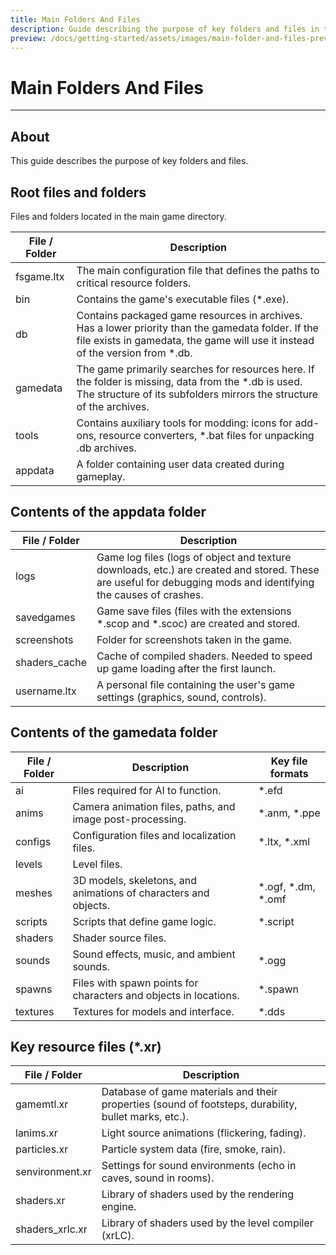 ```yaml
---
title: Main Folders And Files
description: Guide describing the purpose of key folders and files in the game directory structure
preview: /docs/getting-started/assets/images/main-folder-and-files-preview.png
---
```


# Main Folders And Files

___

## About

This guide describes the purpose of key folders and files.

## Root files and folders

Files and folders located in the main game directory.

<table>
  <thead>
    <tr>
      <th>File / Folder</th>
      <th>Description</th>
    </tr>
  </thead>
  <tbody>
    <tr>
      <td>fsgame.ltx</td>
      <td>
        The main configuration file that defines the paths to critical resource folders.
      </td>
    </tr>
    <tr>
      <td>bin</td>
      <td>Contains the game's executable files (*.exe).</td>
    </tr>
    <tr>
      <td>db</td>
      <td>
        Contains packaged game resources in archives. Has a lower priority than the gamedata folder. If the file exists in gamedata, the game will use it instead of the version from *.db.
      </td>
    </tr>
    <tr>
      <td>gamedata</td>
      <td>
        The game primarily searches for resources here. If the folder is missing, data from the *.db is used. The structure of its subfolders mirrors the structure of the archives.
      </td>
    </tr>
    <tr>
      <td>tools</td>
      <td>
        Contains auxiliary tools for modding: icons for add-ons, resource converters, *.bat files for unpacking .db archives.
      </td>
    </tr>
    <tr>
      <td>appdata</td>
      <td>A folder containing user data created during gameplay.</td>
    </tr>
  </tbody>
</table>

## Contents of the appdata folder

<table>
  <thead>
    <tr>
      <th>File / Folder</th>
      <th>Description</th>
    </tr>
  </thead>
  <tbody>
    <tr>
      <td>logs</td>
      <td>
        Game log files (logs of object and texture downloads, etc.) are created
        and stored. These are useful for debugging mods and identifying the
        causes of crashes.
      </td>
    </tr>
    <tr>
      <td>savedgames</td>
      <td>
        Game save files (files with the extensions *.scop and *.scoc) are
        created and stored.
      </td>
    </tr>
    <tr>
      <td>screenshots</td>
      <td>Folder for screenshots taken in the game.</td>
    </tr>
    <tr>
      <td>shaders_cache</td>
      <td>
        Cache of compiled shaders. Needed to speed up game loading after the
        first launch.
      </td>
    </tr>
    <tr>
      <td>username.ltx</td>
      <td>
        A personal file containing the user's game settings (graphics, sound,
        controls).
      </td>
    </tr>
  </tbody>
</table>

## Contents of the gamedata folder

<table>
  <thead>
    <tr>
      <th>File / Folder</th>
      <th>Description</th>
      <th>Key file formats</th>
    </tr>
  </thead>
  <tbody>
    <tr>
      <td>ai</td>
      <td>Files required for AI to function.</td>
      <td>*.efd</td>
    </tr>
    <tr>
      <td>anims</td>
      <td>Camera animation files, paths, and image post-processing.</td>
      <td>*.anm, *.ppe</td>
    </tr>
    <tr>
      <td>configs</td>
      <td>Configuration files and localization files.</td>
      <td>*.ltx, *.xml</td>
    </tr>
    <tr>
      <td>levels</td>
      <td>Level files.</td>
      <td></td>
    </tr>
    <tr>
      <td>meshes</td>
      <td>3D models, skeletons, and animations of characters and objects.</td>
      <td>*.ogf, *.dm, *.omf</td>
    </tr>
    <tr>
      <td>scripts</td>
      <td>Scripts that define game logic.</td>
      <td>*.script</td>
    </tr>
    <tr>
      <td>shaders</td>
      <td>Shader source files.</td>
      <td></td>
    </tr>
    <tr>
      <td>sounds</td>
      <td>Sound effects, music, and ambient sounds.</td>
      <td>*.ogg</td>
    </tr>
    <tr>
      <td>spawns</td>
      <td>Files with spawn points for characters and objects in locations.</td>
      <td>*.spawn</td>
    </tr>
    <tr>
      <td>textures</td>
      <td>Textures for models and interface.</td>
      <td>*.dds</td>
    </tr>
  </tbody>
</table>

## Key resource files (*.xr)

<table>
  <thead>
    <tr>
      <th>File / Folder</th>
      <th>Description</th>
    </tr>
  </thead>
  <tbody>
    <tr>
      <td>gamemtl.xr</td>
      <td>
        Database of game materials and their properties (sound of footsteps, durability, bullet marks, etc.).
      </td>
    </tr>
    <tr>
      <td>lanims.xr</td>
      <td>Light source animations (flickering, fading).</td>
    </tr>
    <tr>
      <td>particles.xr</td>
      <td>Particle system data (fire, smoke, rain).</td>
    </tr>
    <tr>
      <td>senvironment.xr</td>
      <td>Settings for sound environments (echo in caves, sound in rooms).</td>
    </tr>
    <tr>
      <td>shaders.xr</td>
      <td>Library of shaders used by the rendering engine.</td>
    </tr>
    <tr>
      <td>shaders_xrlc.xr</td>
      <td>Library of shaders used by the level compiler (xrLC).</td>
    </tr>
  </tbody>
</table>
